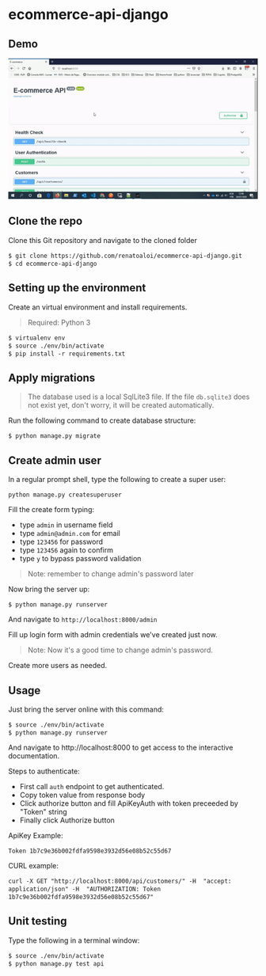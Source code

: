 # ecommerce-api-django

## Demo

![](demo2.gif)

## Clone the repo

Clone this Git repository and navigate to the cloned folder

```
$ git clone https://github.com/renatoaloi/ecommerce-api-django.git
$ cd ecommerce-api-django
```

## Setting up the environment

Create an virtual environment and install requirements.

> Required: Python 3

```
$ virtualenv env
$ source ./env/bin/activate
$ pip install -r requirements.txt
```

## Apply migrations

> The database used is a local SqlLite3 file. If the file ```db.sqlite3``` does not exist yet, don't worry, it will be created automatically.

Run the following command to create database structure:

```
$ python manage.py migrate
```

## Create admin user

In a regular prompt shell, type the following to create a super user:

```
python manage.py createsuperuser
```

Fill the create form typing:

- type ```admin``` in username field
- type ```admin@admin.com``` for email
- type ```123456``` for password
- type ```123456``` again to confirm
- type ```y``` to bypass password validation

> Note: remember to change admin's password later

Now bring the server up:

```
$ python manage.py runserver
```

And navigate to ```http://localhost:8000/admin```

Fill up login form with admin credentials we've created just now.

> Note: Now it's a good time to change admin's password.

Create more users as needed.

## Usage

Just bring the server online with this command:

```
$ source ./env/bin/activate
$ python manage.py runserver
```

And navigate to http://localhost:8000 to get access to the interactive documentation.

Steps to authenticate:

- First call ```auth``` endpoint to get authenticated.
- Copy token value from response body
- Click authorize button and fill ApiKeyAuth with token preceeded by "Token" string
- Finally click Authorize button

ApiKey Example:
```
Token 1b7c9e36b002fdfa9598e3932d56e08b52c55d67
```

CURL example:
```
curl -X GET "http://localhost:8000/api/customers/" -H  "accept: application/json" -H  "AUTHORIZATION: Token 1b7c9e36b002fdfa9598e3932d56e08b52c55d67"
```


## Unit testing

Type the following in a terminal window:

```
$ source ./env/bin/activate
$ python manage.py test api
```
